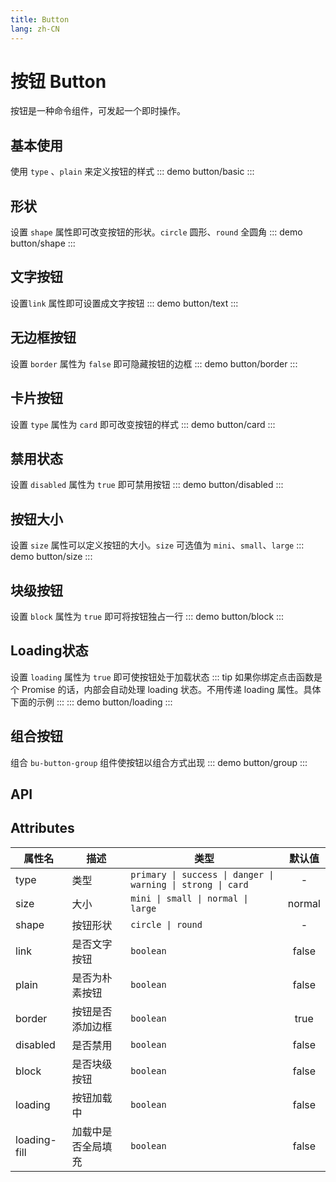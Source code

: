 ```yaml
---
title: Button
lang: zh-CN
---
```


# 按钮 Button
按钮是一种命令组件，可发起一个即时操作。

## 基本使用
使用 `type` 、`plain` 来定义按钮的样式
::: demo 
button/basic
:::

## 形状
设置 `shape` 属性即可改变按钮的形状。`circle` 圆形、`round` 全圆角
::: demo 
button/shape
:::

## 文字按钮
设置`link` 属性即可设置成文字按钮
::: demo 
button/text
:::

## 无边框按钮
设置 `border` 属性为 `false` 即可隐藏按钮的边框
::: demo 
button/border
:::

## 卡片按钮
设置 `type` 属性为 `card` 即可改变按钮的样式
::: demo 
button/card
:::


## 禁用状态
设置 `disabled` 属性为 `true` 即可禁用按钮
::: demo 
button/disabled
:::


## 按钮大小
设置 `size` 属性可以定义按钮的大小。`size` 可选值为 `mini`、`small`、`large`
::: demo 
button/size
:::



## 块级按钮
设置 `block` 属性为 `true` 即可将按钮独占一行
::: demo
button/block
:::

## Loading状态
设置 `loading` 属性为 `true` 即可使按钮处于加载状态
::: tip
如果你绑定点击函数是个 Promise 的话，内部会自动处理 loading 状态。不用传递 loading 属性。具体下面的示例
:::
::: demo 
button/loading
:::


## 组合按钮
组合 `bu-button-group` 组件使按钮以组合方式出现
::: demo 
button/group
:::

## API
## Attributes
|属性名|描述|类型|默认值|
|---|---|------|:---:|
|type|类型|`primary \| success \| danger \| warning \| strong \| card`|-|
|size|大小|`mini \| small \| normal \| large` | normal |
|shape|按钮形状|`circle \| round`|-|
|link|是否文字按钮|`boolean`|false|
|plain|是否为朴素按钮|`boolean`|false|
|border|按钮是否添加边框|`boolean`|true|
|disabled|是否禁用|`boolean`|false|
|block|是否块级按钮|`boolean`|false|
|loading|按钮加载中|`boolean`|false|
|loading-fill|加载中是否全局填充|`boolean`|false|


